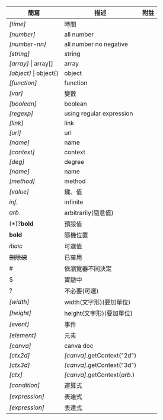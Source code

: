 | 簡寫 | 描述 | 附註 |
| ----- | ----- | ----- |
| *\[time\]* | 時間 | |
| *\[number\]* | all number | |
| *\[number-nn\]* | all number no negative | |
| *\[string\]* | string | |
| *\[array\]* \| array\[\] | array | |
| *\[object\]* \| object\{\} | object | |
| *\[function\]* | function | |
| *\[var\]* | 變數 | |
| *\[boolean\]* | boolean | |
| *\[regexp\]* | using regular expression | |
| *\[link\]* | link | |
| *\[url\]* | url | |
| *\[name\]* | name | |
| *\[context\]* | context | |
| *\[deg\]* | degree | |
| *\[name\]* | name | |
| *\[method\]* | method | |
| *\[value\]* | 鍵、值 | |
| *inf.* | infinite | |
| *arb.* | arbitrarily(隨意值) | |
| (\*)?**bold** | 預設值 | |
| **bold** | 隨機位置 | |
| *itiaic* | 可選值 | |
| ~~刪除線~~ | 已棄用 | |
| # | 依瀏覽器不同決定 | |
| $ | 實驗中 | |
| ? | 不必要(可選) | |
| *\[width\]* | width(文字形)(要加單位) | |
| *\[height\]* | height(文字形)(要加單位) | |
| *\[event\]* | 事件 | |
| *\[element\]* | 元素 | |
| *\[canva\]* | canva doc | |
| *\[ctx2d\]* | *\[canva\]*.getContext("2d") | |
| *\[ctx3d\]* | *\[canva\]*.getContext("3d") | |
| *\[ctx\]* | *\[canva\]*.getContext(*arb.*) | |
| *\[condition\]* | 運算式 | |
| *\[expression\]* | 表達式 | |
| *\[expression\]* | 表達式 | |